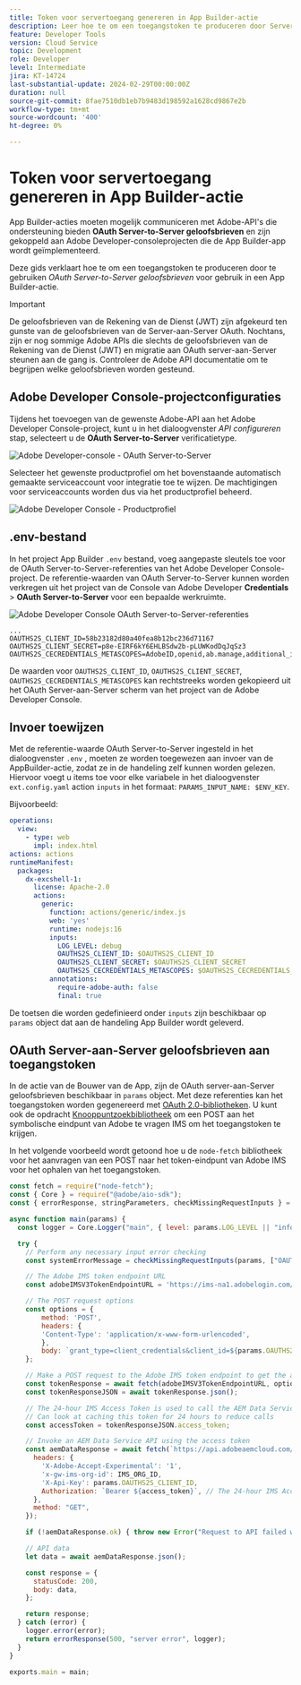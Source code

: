 ```yaml
---
title: Token voor servertoegang genereren in App Builder-actie
description: Leer hoe te om een toegangstoken te produceren door Server-aan-Server geloofsbrieven OAuth voor gebruik in een actie van de Bouwer van de App te gebruiken.
feature: Developer Tools
version: Cloud Service
topic: Development
role: Developer
level: Intermediate
jira: KT-14724
last-substantial-update: 2024-02-29T00:00:00Z
duration: null
source-git-commit: 8fae7510db1eb7b9483d198592a1628cd9867e2b
workflow-type: tm+mt
source-wordcount: '400'
ht-degree: 0%

---
```


# Token voor servertoegang genereren in App Builder-actie

App Builder-acties moeten mogelijk communiceren met Adobe-API&#39;s die ondersteuning bieden **OAuth Server-to-Server geloofsbrieven** en zijn gekoppeld aan Adobe Developer-consoleprojecten die de App Builder-app wordt geïmplementeerd.

Deze gids verklaart hoe te om een toegangstoken te produceren door te gebruiken _OAuth Server-to-Server geloofsbrieven_ voor gebruik in een App Builder-actie.

>[!IMPORTANT]
>
> De geloofsbrieven van de Rekening van de Dienst (JWT) zijn afgekeurd ten gunste van de geloofsbrieven van de Server-aan-Server OAuth. Nochtans, zijn er nog sommige Adobe APIs die slechts de geloofsbrieven van de Rekening van de Dienst (JWT) en migratie aan OAuth server-aan-Server steunen aan de gang is. Controleer de Adobe API documentatie om te begrijpen welke geloofsbrieven worden gesteund.

## Adobe Developer Console-projectconfiguraties

Tijdens het toevoegen van de gewenste Adobe-API aan het Adobe Developer Console-project, kunt u in het dialoogvenster _API configureren_ stap, selecteert u de **OAuth Server-to-Server** verificatietype.

![Adobe Developer-console - OAuth Server-to-Server](./assets/s2s-auth/oauth-server-to-server.png)

Selecteer het gewenste productprofiel om het bovenstaande automatisch gemaakte serviceaccount voor integratie toe te wijzen. De machtigingen voor serviceaccounts worden dus via het productprofiel beheerd.

![Adobe Developer Console - Productprofiel](./assets/s2s-auth/select-product-profile.png)

## .env-bestand

In het project App Builder `.env` bestand, voeg aangepaste sleutels toe voor de OAuth Server-to-Server-referenties van het Adobe Developer Console-project. De referentie-waarden van OAuth Server-to-Server kunnen worden verkregen uit het project van de Console van Adobe Developer __Credentials__ > __OAuth Server-to-Server__ voor een bepaalde werkruimte.

![Adobe Developer Console OAuth Server-to-Server-referenties](./assets/s2s-auth/oauth-server-to-server-credentials.png)

```
...
OAUTHS2S_CLIENT_ID=58b23182d80a40fea8b12bc236d71167
OAUTHS2S_CLIENT_SECRET=p8e-EIRF6kY6EHLBSdw2b-pLUWKodDqJqSz3
OAUTHS2S_CECREDENTIALS_METASCOPES=AdobeID,openid,ab.manage,additional_info.projectedProductContext,read_organizations,read_profile,account_cluster.read
```

De waarden voor `OAUTHS2S_CLIENT_ID`, `OAUTHS2S_CLIENT_SECRET`, `OAUTHS2S_CECREDENTIALS_METASCOPES` kan rechtstreeks worden gekopieerd uit het OAuth Server-aan-Server scherm van het project van de Adobe Developer Console.

## Invoer toewijzen

Met de referentie-waarde OAuth Server-to-Server ingesteld in het dialoogvenster `.env` , moeten ze worden toegewezen aan invoer van de AppBuilder-actie, zodat ze in de handeling zelf kunnen worden gelezen. Hiervoor voegt u items toe voor elke variabele in het dialoogvenster `ext.config.yaml` action `inputs` in het formaat: `PARAMS_INPUT_NAME: $ENV_KEY`.

Bijvoorbeeld:

```yaml
operations:
  view:
    - type: web
      impl: index.html
actions: actions
runtimeManifest:
  packages:
    dx-excshell-1:
      license: Apache-2.0
      actions:
        generic:
          function: actions/generic/index.js
          web: 'yes'
          runtime: nodejs:16
          inputs:
            LOG_LEVEL: debug
            OAUTHS2S_CLIENT_ID: $OAUTHS2S_CLIENT_ID
            OAUTHS2S_CLIENT_SECRET: $OAUTHS2S_CLIENT_SECRET
            OAUTHS2S_CECREDENTIALS_METASCOPES: $OAUTHS2S_CECREDENTIALS_METASCOPES
          annotations:
            require-adobe-auth: false
            final: true
```

De toetsen die worden gedefinieerd onder `inputs` zijn beschikbaar op `params` object dat aan de handeling App Builder wordt geleverd.

## OAuth Server-aan-Server geloofsbrieven aan toegangstoken

In de actie van de Bouwer van de App, zijn de OAuth server-aan-Server geloofsbrieven beschikbaar in `params` object. Met deze referenties kan het toegangstoken worden gegenereerd met [OAuth 2.0-bibliotheken](https://oauth.net/code/). U kunt ook de opdracht [Knooppuntzoekbibliotheek](https://www.npmjs.com/package/node-fetch) om een POST aan het symbolische eindpunt van Adobe te vragen IMS om het toegangstoken te krijgen.

In het volgende voorbeeld wordt getoond hoe u de `node-fetch` bibliotheek voor het aanvragen van een POST naar het token-eindpunt van Adobe IMS voor het ophalen van het toegangstoken.

```javascript
const fetch = require("node-fetch");
const { Core } = require("@adobe/aio-sdk");
const { errorResponse, stringParameters, checkMissingRequestInputs } = require("../utils");

async function main(params) {
  const logger = Core.Logger("main", { level: params.LOG_LEVEL || "info" });

  try {
    // Perform any necessary input error checking
    const systemErrorMessage = checkMissingRequestInputs(params, ["OAUTHS2S_CLIENT_ID", "OAUTHS2S_CLIENT_SECRET", "OAUTHS2S_CECREDENTIALS_METASCOPES"], []);

    // The Adobe IMS token endpoint URL
    const adobeIMSV3TokenEndpointURL = 'https://ims-na1.adobelogin.com/ims/token/v3';

    // The POST request options
    const options = {
        method: 'POST',
        headers: {
        'Content-Type': 'application/x-www-form-urlencoded',
        },
        body: `grant_type=client_credentials&client_id=${params.OAUTHS2S_CLIENT_ID}&client_secret=${params.OAUTHS2S_CLIENT_SECRET}&scope=${params.OAUTHS2S_CECREDENTIALS_METASCOPES}`,
    };

    // Make a POST request to the Adobe IMS token endpoint to get the access token
    const tokenResponse = await fetch(adobeIMSV3TokenEndpointURL, options);
    const tokenResponseJSON = await tokenResponse.json();

    // The 24-hour IMS Access Token is used to call the AEM Data Service API
    // Can look at caching this token for 24 hours to reduce calls
    const accessToken = tokenResponseJSON.access_token;

    // Invoke an AEM Data Service API using the access token
    const aemDataResponse = await fetch(`https://api.adobeaemcloud.com/adobe/stats/statistics/contentRequestsQuota?imsOrgId=${IMS_ORG_ID}&current=true`, {
      headers: {
        'X-Adobe-Accept-Experimental': '1',
        'x-gw-ims-org-id': IMS_ORG_ID,
        'X-Api-Key': params.OAUTHS2S_CLIENT_ID,
        Authorization: `Bearer ${access_token}`, // The 24-hour IMS Access Token
      },
      method: "GET",
    });

    if (!aemDataResponse.ok) { throw new Error("Request to API failed with status code " + aemDataResponse.status);}

    // API data
    let data = await aemDataResponse.json();

    const response = {
      statusCode: 200,
      body: data,
    };

    return response;
  } catch (error) {
    logger.error(error);
    return errorResponse(500, "server error", logger);
  }
}

exports.main = main;
```
